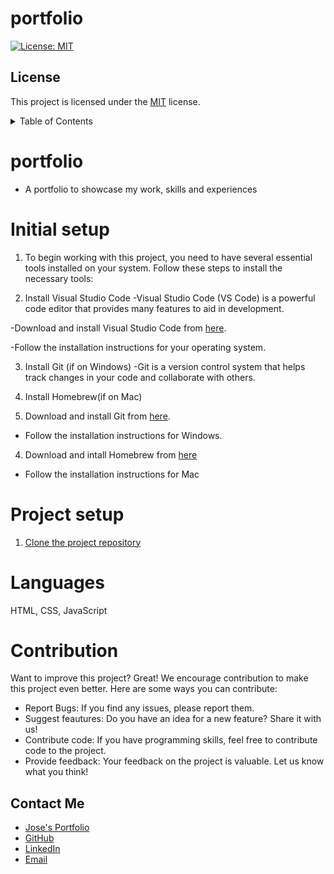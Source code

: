 # portfolio

  [![License: MIT](https://img.shields.io/badge/License-MIT-blue.svg)](https://opensource.org/licenses/MIT)

  ## License
  This project is licensed under the [MIT](https://opensource.org/licenses/MIT) license.

<details>
<summary>Table of Contents</summary>

* [Initial Setup](#initial-setup)
* [Project Setup](#project-setup)
* [Languages](#languages)
* [Usage](#usage)
* [Contribution](#contribution)
* [Questions](#questions)

</details>

# portfolio
- A portfolio to showcase my work, skills and experiences

# Initial setup

1. To begin working with this project, you need to have several essential tools installed on your system. Follow these steps to install the necessary tools:

2. Install Visual Studio Code
-Visual Studio Code (VS Code) is a powerful code editor that provides many features to aid in development.

-Download and install Visual Studio Code from [here](https://code.visualstudio.com/Download).

-Follow the installation instructions for your operating system.

3. Install Git (if on Windows)
-Git is a version control system that helps track changes in your code and collaborate with others.

3. Install Homebrew(if on Mac)

4. Download and install Git from [here](https://git-scm.com/downloads).
- Follow the installation instructions for Windows.

4. Download and intall Homebrew from [here](https://brew.sh/)
- Follow the installation instructions for Mac

# Project setup

1. [Clone the project repository](https://docs.github.com/en/repositories/creating-and-managing-repositories/cloning-a-repository)

# Languages
HTML, CSS, JavaScript

# Contribution
Want to improve this project? Great! We encourage contribution to make this project even better. Here are some ways you can contribute:
- Report Bugs: If you find any issues, please report them.
- Suggest feautures: Do you have an idea for a new feature? Share it with us!
- Contribute code: If you have programming skills, feel free to contribute code to the project.
- Provide feedback: Your feedback on the project is valuable. Let us know what you think!

## Contact Me

- [Jose's Portfolio](https://uwttn.github.io/portfolio/)
- [GitHub](https://github.com/uwttn)
- [LinkedIn](https://www.linkedin.com/in/uwttn)
- [Email](mailto:josemuchati@outlook.com)


